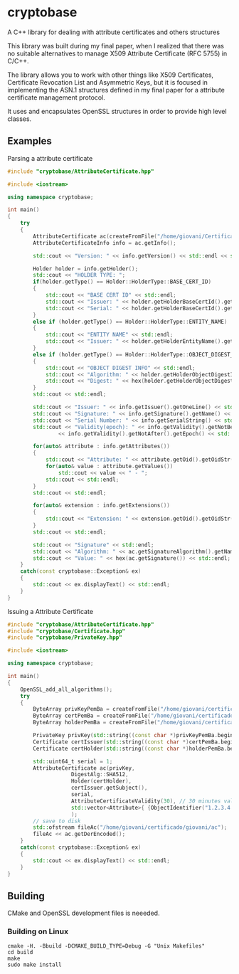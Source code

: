 # cryptobase
A C++ library for dealing with attribute certificates and others structures

This library was built during my final paper, when I realized that there was no suitable alternatives
to manage X509 Attribute Certificate (RFC 5755) in C/C++.

The library allows you to work with other things like X509 Certificates, Certificate Revocation List and Asymmetric Keys,
but it is focused in implementing the ASN.1 structures defined in my final paper for a attribute certificate 
management protocol.

It uses and encapsulates OpenSSL structures in order to provide high level classes.

## Examples
Parsing a attribute certificate

```c++
#include "cryptobase/AttributeCertificate.hpp"

#include <iostream>

using namespace cryptobase;

int main()
{
	try
	{
		AttributeCertificate ac(createFromFile("/home/giovani/Certificado.der"));
		AttributeCertificateInfo info = ac.getInfo();

		std::cout << "Version: " << info.getVersion() << std::endl << std::endl;

		Holder holder = info.getHolder();
		std::cout << "HOLDER TYPE: ";
		if(holder.getType() == Holder::HolderType::BASE_CERT_ID)
		{
			std::cout << "BASE CERT ID" << std::endl;
			std::cout << "Issuer: " << holder.getHolderBaseCertId().getIssuer().getOneLine() << std::endl;
			std::cout << "Serial: " << holder.getHolderBaseCertId().getSerialString() << std::endl;
		}
		else if (holder.getType() == Holder::HolderType::ENTITY_NAME)
		{
			std::cout << "ENTITY NAME" << std::endl;
			std::cout << "Issuer: " << holder.getHolderEntityName().getOneLine() << std::endl;
		}
		else if (holder.getType() == Holder::HolderType::OBJECT_DIGEST_INFO)
		{
			std::cout << "OBJECT DIGEST INFO" << std::endl;
			std::cout << "Algorithm: " << holder.getHolderObjectDigestInfo().getDigestAlgorithm().getName() << std::endl;
			std::cout << "Digest: " << hex(holder.getHolderObjectDigestInfo().getObjectDigest()) << std::endl;
		}
		std::cout << std::endl;

		std::cout << "Issuer: " << info.getIssuer().getOneLine() << std::endl << std::endl;
		std::cout << "Signature: " << info.getSignature().getName() << std::endl << std::endl;
		std::cout << "Serial Number: " << info.getSerialString() << std::endl << std::endl;
		std::cout << "Validity(epoch): " << info.getValidity().getNotBefore().getEpoch() << " to "
				<< info.getValidity().getNotAfter().getEpoch() << std::endl << std::endl;

		for(auto& attribute : info.getAttributes())
		{
			std::cout << "Attribute: " << attribute.getOid().getOidStr() << " - ";
			for(auto& value : attribute.getValues())
				std::cout << value << " - ";
			std::cout << std::endl;
		}
		std::cout << std::endl;

		for(auto& extension : info.getExtensions())
		{
			std::cout << "Extension: " << extension.getOid().getOidStr() << " - " << extension.getValue() << std::endl;
		}
		std::cout << std::endl;

		std::cout << "Signature" << std::endl;
		std::cout << "Algorithm: " << ac.getSignatureAlgorithm().getName() << std::endl;
		std::cout << "Value: " << hex(ac.getSignature()) << std::endl;
	}
	catch(const cryptobase::Exception& ex)
	{
		std::cout << ex.displayText() << std::endl;
	}
}
```
Issuing a Attribute Certificate

```c++
#include "cryptobase/AttributeCertificate.hpp"
#include "cryptobase/Certificate.hpp"
#include "cryptobase/PrivateKey.hpp"

#include <iostream>

using namespace cryptobase;

int main()
{
	OpenSSL_add_all_algorithms();
	try
	{
		ByteArray privKeyPemBa = createFromFile("/home/giovani/certificado/giovani/keys");
		ByteArray certPemBa = createFromFile("/home/giovani/certificado/giovani/cert");
		ByteArray holderPemBa = createFromFile("/home/giovani/certificado/cert_juliano.pem");

		PrivateKey privKey(std::string((const char *)privKeyPemBa.begin(), privKeyPemBa.size()), "123456");
		Certificate certIssuer(std::string((const char *)certPemBa.begin(), certPemBa.size()));
		Certificate certHolder(std::string((const char *)holderPemBa.begin(), holderPemBa.size()));

		std::uint64_t serial = 1;
		AttributeCertificate ac(privKey,
					DigestAlg::SHA512,
					Holder(certHolder),
					certIssuer.getSubject(),
					serial,
					AttributeCertificateValidity(30), // 30 minutes validity
					std::vector<Attribute>{ {ObjectIdentifier("1.2.3.4.5"), "administrator"} }
					);
		// save to disk
		std::ofstream fileAc("/home/giovani/certificado/giovani/ac");
		fileAc << ac.getDerEncoded();
	}
	catch(const cryptobase::Exception& ex)
	{
		std::cout << ex.displayText() << std::endl;
	}
}
```
## Building

CMake and OpenSSL development files is neeeded.

### Building on Linux
```
cmake -H. -Bbuild -DCMAKE_BUILD_TYPE=Debug -G "Unix Makefiles"
cd build
make
sudo make install
```
